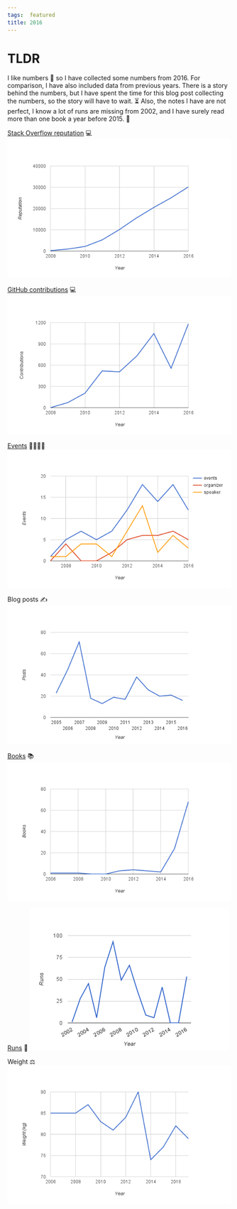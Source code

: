 ```yaml
---
tags:  featured
title: 2016
---
```

# TLDR
I like numbers 💓 so I have collected some numbers from 2016. For comparison, I have also included data from previous years. There is a story behind the numbers, but I have spent the time for this blog post collecting the numbers, so the story will have to wait. ⏳ Also, the notes I have are not perfect, I know a lot of runs are missing from 2002, and I have surely read more than one book a year before 2015. 🤔

[Stack Overflow reputation](http://stackexchange.com/leagues/1/year/stackoverflow/2008-01-01) 💻
![Stack Overflow reputation](/assets/stackoverflow.png "Stack Overflow reputation")

[GitHub contributions](https://github.com/zeljkofilipin?tab=overview&from=2008-12-01&to=2008-12-31) 💻
![GitHub contributions](/assets/github.png "GitHub contributions")

[Events](/event) 👨‍👩‍👧‍👦
![Events](/assets/events.png "Events")

Blog posts ✍️
![Blog posts](/assets/posts.png "Blog posts")

[Books](https://www.goodreads.com/user/year_in_books/2016/62374925) 📚
![Books](/assets/books.png "Books")

[Runs](https://www.strava.com/athletes/15390036) 🏃
![Runs](/assets/runs.png "Runs")

Weight ⚖
![Weight](/assets/weight.png "Weight")
